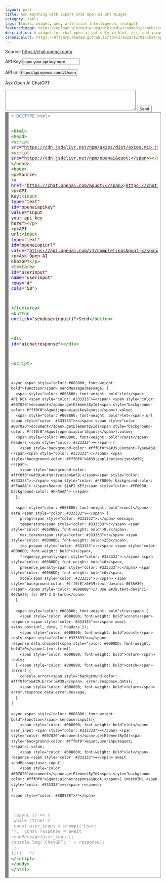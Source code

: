 ```yaml
---
layout: post
title: Ask Anything with Expert Chat Open AI GPT Widget
category: tools
tags: [tools, widget, web, artificial intelligence, chatgpt]
featuredimage: https://upload.wikimedia.org/wikipedia/commons/thumb/c/c9/OpenAI_Logo_%282%29.svg/2560px-OpenAI_Logo_%282%29.svg.png
description: A widget for chat open ai gpt only in html, css, and javascript for any website.
canonicalurl: https://0fajarpurnama0.github.io/tools/2022/12/01/chat-open-ai-gpt-widget
---
```

<p>Source: <a href="https://chat.openai.com/">https://chat.openai.com/</a></p>
<p>API Key:<input type="text" id="openaiapikey" value="input your api key here"></p>
<p>API url:<input type="text" id="openaiapiurl" value="https://api.openai.com/v1/completions"></p>
<p>Ask Open AI ChatGPT</p>
<textarea id="userinput" name="userinput" rows="4" cols="50"></textarea>
<button onclick="senduserinput()">Send</button>
<div id="aichatresponse"></div>

<!-- HTML generated using hilite.me --><div style="background: #ffffff; overflow:auto;width:auto;border:solid gray;border-width:.1em .1em .1em .8em;padding:.2em .6em;"><pre style="margin: 0; line-height: 125%"><span style="color: #557799">&lt;!DOCTYPE html&gt;</span>
<span style="color: #007700">&lt;html&gt;</span>
<span style="color: #007700">&lt;head&gt;</span>
  <span style="color: #007700">&lt;script </span><span style="color: #0000CC">src=</span><span style="background-color: #fff0f0">&quot;https://cdn.jsdelivr.net/npm/axios/dist/axios.min.js&quot;</span><span style="color: #007700">&gt;&lt;/script&gt;</span>
  <span style="color: #007700">&lt;script </span><span style="color: #0000CC">src=</span><span style="background-color: #fff0f0">&quot;https://cdn.jsdelivr.net/npm/openai&quot;</span><span style="color: #007700">&gt;&lt;/script&gt;</span>
<span style="color: #007700">&lt;/head&gt;</span>
<span style="color: #007700">&lt;body&gt;</span>
<span style="color: #007700">&lt;p&gt;</span>Source: <span style="color: #007700">&lt;a</span> <span style="color: #0000CC">href=</span><span style="background-color: #fff0f0">&quot;https://chat.openai.com/&quot;</span><span style="color: #007700">&gt;</span>https://chat.openai.com/<span style="color: #007700">&lt;/a&gt;&lt;/p&gt;</span>
<span style="color: #007700">&lt;p&gt;</span>API Key:<span style="color: #007700">&lt;input</span> <span style="color: #0000CC">type=</span><span style="background-color: #fff0f0">&quot;text&quot;</span> <span style="color: #0000CC">id=</span><span style="background-color: #fff0f0">&quot;openaiapikey&quot;</span> <span style="color: #0000CC">value=</span><span style="background-color: #fff0f0">&quot;input your api key here&quot;</span><span style="color: #007700">&gt;&lt;/p&gt;</span>
<span style="color: #007700">&lt;p&gt;</span>API url:<span style="color: #007700">&lt;input</span> <span style="color: #0000CC">type=</span><span style="background-color: #fff0f0">&quot;text&quot;</span> <span style="color: #0000CC">id=</span><span style="background-color: #fff0f0">&quot;openaiapiurl&quot;</span> <span style="color: #0000CC">value=</span><span style="background-color: #fff0f0">&quot;https://api.openai.com/v1/completions&quot;</span><span style="color: #007700">&gt;&lt;/p&gt;</span>
<span style="color: #007700">&lt;p&gt;</span>Ask Open AI ChatGPT<span style="color: #007700">&lt;/p&gt;</span>
<span style="color: #007700">&lt;textarea</span> <span style="color: #0000CC">id=</span><span style="background-color: #fff0f0">&quot;userinput&quot;</span> <span style="color: #0000CC">name=</span><span style="background-color: #fff0f0">&quot;userinput&quot;</span> <span style="color: #0000CC">rows=</span><span style="background-color: #fff0f0">&quot;4&quot;</span> <span style="color: #0000CC">cols=</span><span style="background-color: #fff0f0">&quot;50&quot;</span><span style="color: #007700">&gt;</span>

<span style="color: #007700">&lt;/textarea&gt;</span>
<span style="color: #007700">&lt;button</span> <span style="color: #0000CC">onclick=</span><span style="background-color: #fff0f0">&quot;senduserinput()&quot;</span><span style="color: #007700">&gt;</span>Send<span style="color: #007700">&lt;/button&gt;</span>

<span style="color: #007700">&lt;div</span> <span style="color: #0000CC">id=</span><span style="background-color: #fff0f0">&quot;aichatresponse&quot;</span><span style="color: #007700">&gt;&lt;/div&gt;</span>

  <span style="color: #007700">&lt;script&gt;</span>

    async <span style="color: #008800; font-weight: bold">function</span> sendMessage(message) {
      <span style="color: #008800; font-weight: bold">let</span> API_KEY <span style="color: #333333">=</span> <span style="color: #007020">document</span>.getElementById(<span style="background-color: #fff0f0">&quot;openaiapikey&quot;</span>).value;
      <span style="color: #008800; font-weight: bold">let</span> url <span style="color: #333333">=</span> <span style="color: #007020">document</span>.getElementById(<span style="background-color: #fff0f0">&quot;openaiapiurl&quot;</span>).value;
      <span style="color: #008800; font-weight: bold">const</span> headers <span style="color: #333333">=</span> {
        <span style="background-color: #fff0f0">&#39;Content-Type&#39;</span><span style="color: #333333">:</span> <span style="background-color: #fff0f0">&#39;application/json&#39;</span>,
        <span style="background-color: #fff0f0">&#39;Authorization&#39;</span><span style="color: #333333">:</span> <span style="color: #FF0000; background-color: #FFAAAA">`</span>Bearer ${API_KEY}<span style="color: #FF0000; background-color: #FFAAAA">`</span>
      };

      <span style="color: #008800; font-weight: bold">const</span> data <span style="color: #333333">=</span> {
        prompt<span style="color: #333333">:</span> message,
        temperature<span style="color: #333333">:</span> <span style="color: #6600EE; font-weight: bold">0.7</span>,
  		max_tokens<span style="color: #333333">:</span> <span style="color: #0000DD; font-weight: bold">256</span>,
  		top_p<span style="color: #333333">:</span> <span style="color: #0000DD; font-weight: bold">1</span>,
  		frequency_penalty<span style="color: #333333">:</span> <span style="color: #0000DD; font-weight: bold">0</span>,
  		presence_penalty<span style="color: #333333">:</span> <span style="color: #0000DD; font-weight: bold">0</span>,
        model<span style="color: #333333">:</span> <span style="background-color: #fff0f0">&#39;text-davinci-003&#39;</span> <span style="color: #888888">// Use &#39;text-davinci-003&#39; for GPT-3.5-turbo</span>
      };

      <span style="color: #008800; font-weight: bold">try</span> {
        <span style="color: #008800; font-weight: bold">const</span> response <span style="color: #333333">=</span> await axios.post(url, data, { headers });
        <span style="color: #008800; font-weight: bold">const</span> reply <span style="color: #333333">=</span> response.data.choices[<span style="color: #0000DD; font-weight: bold">0</span>].text.trim();
        <span style="color: #008800; font-weight: bold">return</span> reply;
      } <span style="color: #008800; font-weight: bold">catch</span> (error) {
        console.error(<span style="background-color: #fff0f0">&#39;Error:&#39;</span>, error.response.data);
        <span style="color: #008800; font-weight: bold">return</span> error.response.data.error.message;
      }
    }

	async <span style="color: #008800; font-weight: bold">function</span> senduserinput(){
    	<span style="color: #008800; font-weight: bold">let</span> user_input <span style="color: #333333">=</span> <span style="color: #007020">document</span>.getElementById(<span style="background-color: #fff0f0">&quot;userinput&quot;</span>).value;
        <span style="color: #008800; font-weight: bold">let</span> response <span style="color: #333333">=</span> await sendMessage(user_input);
		<span style="color: #007020">document</span>.getElementById(<span style="background-color: #fff0f0">&quot;aichatresponse&quot;</span>).innerHTML <span style="color: #333333">=</span> response;
    }
    <span style="color: #888888">/*</span>
<span style="color: #888888">    (async () =&gt; {</span>
<span style="color: #888888">      while (true) {</span>
<span style="color: #888888">        const user_input = prompt(&#39;User: &#39;);</span>
<span style="color: #888888">        const response = await sendMessage(user_input);</span>
<span style="color: #888888">        console.log(&#39;ChatGPT: &#39; + response);</span>
<span style="color: #888888">      }</span>
<span style="color: #888888">    })();</span>
<span style="color: #888888">    */</span>
  <span style="color: #007700">&lt;/script&gt;</span>
<span style="color: #007700">&lt;/body&gt;</span>
<span style="color: #007700">&lt;/html&gt;</span>
</pre></div>

  <script src="https://cdn.jsdelivr.net/npm/axios/dist/axios.min.js"></script>
  <script src="https://cdn.jsdelivr.net/npm/openai"></script>
  <script>

    async function sendMessage(message) {
      let API_KEY = document.getElementById("openaiapikey").value;
      let url = document.getElementById("openaiapiurl").value;
      const headers = {
        'Content-Type': 'application/json',
        'Authorization': `Bearer ${API_KEY}`
      };

      const data = {
        prompt: message,
        temperature: 0.7,
  		max_tokens: 256,
  		top_p: 1,
  		frequency_penalty: 0,
  		presence_penalty: 0,
        model: 'text-davinci-003' // Use 'text-davinci-003' for GPT-3.5-turbo
      };

      try {
        const response = await axios.post(url, data, { headers });
        const reply = response.data.choices[0].text.trim();
        return reply;
      } catch (error) {
        console.error('Error:', error.response.data);
        return error.response.data.error.message;
      }
    }

	async function senduserinput(){
    	let user_input = document.getElementById("userinput").value;
        let response = await sendMessage(user_input);
		document.getElementById("aichatresponse").innerHTML = response;
    }
    /*
    (async () => {
      while (true) {
        const user_input = prompt('User: ');
        const response = await sendMessage(user_input);
        console.log('ChatGPT: ' + response);
      }
    })();
    */
  </script>